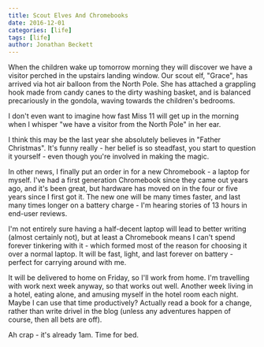 ```yaml
---
title: Scout Elves And Chromebooks
date: 2016-12-01
categories: [life]
tags: [life]
author: Jonathan Beckett
---
```


When the children wake up tomorrow morning they will discover we have a visitor perched in the upstairs landing window. Our scout elf, "Grace", has arrived via hot air balloon from the North Pole. She has attached a grappling hook made from candy canes to the dirty washing basket, and is balanced precariously in the gondola, waving towards the children's bedrooms.

I don't even want to imagine how fast Miss 11 will get up in the morning when I whisper "we have a visitor from the North Pole" in her ear.

I think this may be the last year she absolutely believes in "Father Christmas". It's funny really - her belief is so steadfast, you start to question it yourself - even though you're involved in making the magic.

In other news, I finally put an order in for a new Chromebook - a laptop for myself. I've had a first generation Chromebook since they came out years ago, and it's been great, but hardware has moved on in the four or five years since I first got it. The new one will be many times faster, and last many times longer on a battery charge - I'm hearing stories of 13 hours in end-user reviews.

I'm not entirely sure having a half-decent laptop will lead to better writing (almost certainly not), but at least a Chromebook means I can't spend forever tinkering with it - which formed most of the reason for choosing it over a normal laptop. It will be fast, light, and last forever on battery - perfect for carrying around with me.

It will be delivered to home on Friday, so I'll work from home. I'm travelling with work next week anyway, so that works out well. Another week living in a hotel, eating alone, and amusing myself in the hotel room each night. Maybe I can use that time productively? Actually read a book for a change, rather than write drivel in the blog (unless any adventures happen of course, then all bets are off).

Ah crap - it's already 1am. Time for bed.